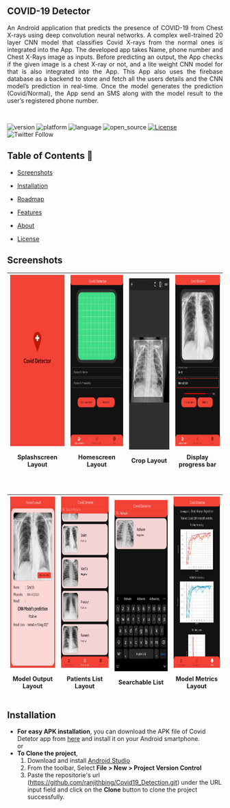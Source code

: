 ## COVID-19 Detector
<P align="justify">
An Android application that predicts the presence of COVID-19 from Chest X-rays using deep convolution neural networks. A complex well-trained 20 layer CNN model that classifies Covid X-rays from the normal ones is integrated into the App. The developed app takes Name, phone number and Chest X-Rays image as inputs. Before predicting an output, the App checks if the given image is a chest X-ray or not, and a lite weight CNN model for that is also integrated into the App. This App also uses the firebase database as a backend to store and fetch all the users details and the CNN model’s prediction in real-time. Once the model generates the prediction (Covid/Normal), the App send an SMS along with the model result to the user’s registered phone number.</P></br>

![version](https://img.shields.io/badge/Version-v1.1-orange) ![platform](https://img.shields.io/badge/Platform-Android-brightgreen) ![language](https://img.shields.io/badge/Language-java-yellow) ![open_source](https://camo.githubusercontent.com/97d4586afa582b2dcec2fa8ed7c84d02977a21c2dd1578ade6d48ed82296eb10/68747470733a2f2f6261646765732e66726170736f66742e636f6d2f6f732f76312f6f70656e2d736f757263652e7376673f763d313033) [![License](https://img.shields.io/badge/License-Apache%202.0-blue.svg)](https://opensource.org/licenses/Apache-2.0) ![Twitter Follow](https://img.shields.io/twitter/follow/ranjith_bing?style=social)
</br>

## Table of Contents :beginner:

* [Screenshots](#screenshots)
  
* [Installation](#installation)
* [Roadmap](#roadmap)
* [Features](#feature)
* [About](#about)
* [License](#license)


## Screenshots

| <img src="App screenshots/Splash.jpg" height=400 width=210 > <P>Splashscreen Layout| <img src="App screenshots/home.jpg" height=400 width=210 > <P>Homescreen Layout | <img src="App screenshots/crop.jpg"  height=400 width=210> <P>Crop Layout  | <img src="App screenshots/home2.jpg" height=400 width=210> <P>Display progress bar  
| ---------------------------------------------- | -------------------------------------------- | ------------------------------------------- | ------------------------------------------- |
</br>

| <img src="App screenshots/output.jpg" height=400 width=210> <P>Model Output Layout | <img src="App screenshots/search1.jpg"  height=400 width=210> <P>Patients List Layout | <img src="App screenshots/search2.jpg" height=400 width=210> <P>Searchable List | <img src="App screenshots/metrics.jpg" height=400 width=210> <P>Model Metrics Layout
| ---------------------------------------------- | -------------------------------------------- | ------------------------------------------- |------------------------------------------- |
  
## Installation
  
  - <b>For easy APK installation</b>, you can download the APK file of Covid Detetor app from <a href="https://github.com/ranjithbing/Covid19_Detection/raw/master/Apk/Covid%20Detector.apk">here</a> and install it on your Android smartphone.<br>
  or
  - <b>To Clone the project</b>,
       1. Download and install <a href="https://developer.android.com/studio">Android Studio</a>
       2. From the toolbar, Select <b>File > New > Project Version Control</b> 
       3. Paste the repositorie's url (https://github.com/ranjithbing/Covid19_Detection.git) under the URL input field and click on the <b>Clone</b> button to clone the project successfully.  
 
